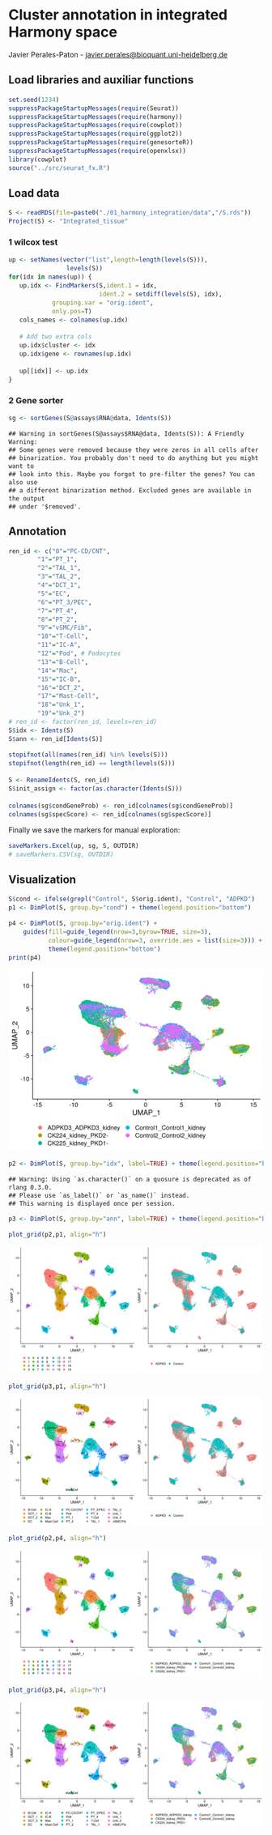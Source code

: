 Cluster annotation in integrated Harmony space
================
Javier Perales-Paton - <javier.perales@bioquant.uni-heidelberg.de>

## Load libraries and auxiliar functions

``` r
set.seed(1234)
suppressPackageStartupMessages(require(Seurat))
suppressPackageStartupMessages(require(harmony))
suppressPackageStartupMessages(require(cowplot))
suppressPackageStartupMessages(require(ggplot2))
suppressPackageStartupMessages(require(genesorteR))
suppressPackageStartupMessages(require(openxlsx))
library(cowplot)
source("../src/seurat_fx.R")
```

## Load data

``` r
S <- readRDS(file=paste0("./01_harmony_integration/data","/S.rds"))
Project(S) <- "Integrated_tissue"
```

### 1 wilcox test

``` r
up <- setNames(vector("list",length=length(levels(S))), 
                levels(S))
for(idx in names(up)) {
   up.idx <- FindMarkers(S,ident.1 = idx, 
                         ident.2 = setdiff(levels(S), idx), 
            grouping.var = "orig.ident",
            only.pos=T)
   cols_names <- colnames(up.idx)
   
   # Add two extra cols
   up.idx$cluster <- idx
   up.idx$gene <- rownames(up.idx)
   
   up[[idx]] <- up.idx
}
```

### 2 Gene sorter

``` r
sg <- sortGenes(S@assays$RNA@data, Idents(S))
```

    ## Warning in sortGenes(S@assays$RNA@data, Idents(S)): A Friendly Warning:
    ## Some genes were removed because they were zeros in all cells after
    ## binarization. You probably don't need to do anything but you might want to
    ## look into this. Maybe you forgot to pre-filter the genes? You can also use
    ## a different binarization method. Excluded genes are available in the output
    ## under '$removed'.

## Annotation

``` r
ren_id <- c("0"="PC-CD/CNT",
        "1"="PT_1",
        "2"="TAL_1",
        "3"="TAL_2",
        "4"="DCT_1",
        "5"="EC",
        "6"="PT_3/PEC",
        "7"="PT_4",
        "8"="PT_2",
        "9"="vSMC/Fib",
        "10"="T-Cell",
        "11"="IC-A",
        "12"="Pod", # Podocytes
        "13"="B-Cell",
        "14"="Mac",
        "15"="IC-B",
        "16"="DCT_2",
        "17"="Mast-Cell",
        "18"="Unk_1",
        "19"="Unk_2")
# ren_id <- factor(ren_id, levels=ren_id)
S$idx <- Idents(S)
S$ann <- ren_id[Idents(S)]
```

``` r
stopifnot(all(names(ren_id) %in% levels(S)))
stopifnot(length(ren_id) == length(levels(S)))

S <- RenameIdents(S, ren_id)
S$init_assign <- factor(as.character(Idents(S)))

colnames(sg$condGeneProb) <- ren_id[colnames(sg$condGeneProb)]
colnames(sg$specScore) <- ren_id[colnames(sg$specScore)]
```

Finally we save the markers for manual exploration:

``` r
saveMarkers.Excel(up, sg, S, OUTDIR)
# saveMarkers.CSV(sg, OUTDIR)
```

## Visualization

``` r
S$cond <- ifelse(grepl("Control", S$orig.ident), "Control", "ADPKD")
p1 <- DimPlot(S, group.by="cond") + theme(legend.position="bottom")
```

``` r
p4 <- DimPlot(S, group.by="orig.ident") + 
    guides(fill=guide_legend(nrow=3,byrow=TRUE, size=3),
           colour=guide_legend(nrow=3, override.aes = list(size=3))) + 
           theme(legend.position="bottom")
print(p4)
```

![](./04_clusters//figures/umap_patient-1.png)<!-- -->

``` r
p2 <- DimPlot(S, group.by="idx", label=TRUE) + theme(legend.position="bottom")
```

    ## Warning: Using `as.character()` on a quosure is deprecated as of rlang 0.3.0.
    ## Please use `as_label()` or `as_name()` instead.
    ## This warning is displayed once per session.

``` r
p3 <- DimPlot(S, group.by="ann", label=TRUE) + theme(legend.position="bottom")
```

``` r
plot_grid(p2,p1, align="h")
```

![](./04_clusters//figures/umap_tissue-1.png)<!-- -->

``` r
plot_grid(p3,p1, align="h")
```

![](./04_clusters//figures/umap_tissue-2.png)<!-- -->

``` r
plot_grid(p2,p4, align="h")
```

![](./04_clusters//figures/umap_tissueByPatient-1.png)<!-- -->

``` r
plot_grid(p3,p4, align="h")
```

![](./04_clusters//figures/umap_tissueByPatient-2.png)<!-- -->
